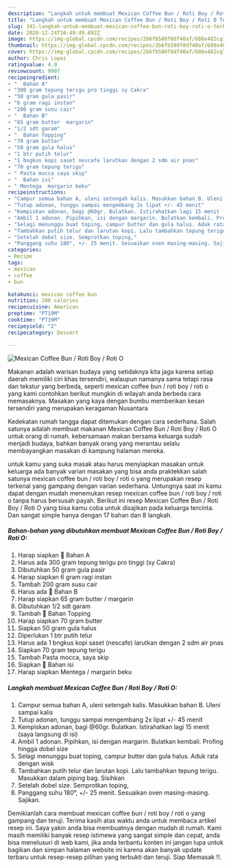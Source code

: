 ```yaml
---
description: "Langkah untuk membuat Mexican Coffee Bun / Roti Boy / Roti O Terbukti"
title: "Langkah untuk membuat Mexican Coffee Bun / Roti Boy / Roti O Terbukti"
slug: 341-langkah-untuk-membuat-mexican-coffee-bun-roti-boy-roti-o-terbukti
date: 2020-12-24T16:49:49.692Z
image: https://img-global.cpcdn.com/recipes/2b6fb580f8df40af/680x482cq70/mexican-coffee-bun-roti-boy-roti-o-foto-resep-utama.jpg
thumbnail: https://img-global.cpcdn.com/recipes/2b6fb580f8df40af/680x482cq70/mexican-coffee-bun-roti-boy-roti-o-foto-resep-utama.jpg
cover: https://img-global.cpcdn.com/recipes/2b6fb580f8df40af/680x482cq70/mexican-coffee-bun-roti-boy-roti-o-foto-resep-utama.jpg
author: Chris Lopez
ratingvalue: 4.9
reviewcount: 9907
recipeingredient:
- "  Bahan A"
- "300 gram tepung terigu pro tinggi sy Cakra"
- "50 gram gula pasir"
- "6 gram ragi instan"
- "200 gram susu cair"
- "  Bahan B"
- "65 gram butter  margarin"
- "1/2 sdt garam"
- "  Bahan Topping"
- "70 gram butter"
- "50 gram gula halus"
- "1 btr putih telur"
- "1 bngkus kopi saset nescafe larutkan dengan 2 sdm air pnas"
- "70 gram tepung terigu"
- " Pasta mocca saya skip"
- "  Bahan isi"
- " Mentega  margarin beku"
recipeinstructions:
- "Campur semua bahan A, uleni setengah kalis. Masukkan bahan B. Uleni sampai kalis"
- "Tutup adonan, tunggu sampai mengembang 2x lipat +/- 45 menit"
- "Kempiskan adonan, bagi @60gr. Bulatkan. Istirahatkan lagi 15 menit (saya langsung di isi)"
- "Ambil 1 adonan. Pipihkan, isi dengan margarin. Bulatkan kembali. Profing hingga dobel size"
- "Selagi menunggu buat toping, campur butter dan gula halus. Aduk rata dengan wisk"
- "Tambahkan putih telur dan larutan kopi. Lalu tambahkan tepung terigu. Masukkan dalam piping bag. Sisihkan"
- "Setelah dobel size. Semprotkan toping,"
- "Panggang suhu 180°, +/- 25 menit. Sesuaikan oven masing-masing. Sajikan."
categories:
- Recipe
tags:
- mexican
- coffee
- bun

katakunci: mexican coffee bun 
nutrition: 288 calories
recipecuisine: American
preptime: "PT19M"
cooktime: "PT39M"
recipeyield: "2"
recipecategory: Dessert

---
```



![Mexican Coffee Bun / Roti Boy / Roti O](https://img-global.cpcdn.com/recipes/2b6fb580f8df40af/680x482cq70/mexican-coffee-bun-roti-boy-roti-o-foto-resep-utama.jpg)

Makanan adalah warisan budaya yang setidaknya kita jaga karena setiap daerah memiliki ciri khas tersendiri, walaupun namanya sama tetapi rasa dan tekstur yang berbeda, seperti mexican coffee bun / roti boy / roti o yang kami contohkan berikut mungkin di wilayah anda berbeda cara memasaknya. Masakan yang kaya dengan bumbu memberikan kesan tersendiri yang merupakan keragaman Nusantara



Kedekatan rumah tangga dapat ditemukan dengan cara sederhana. Salah satunya adalah membuat makanan Mexican Coffee Bun / Roti Boy / Roti O untuk orang di rumah. kebersamaan makan bersama keluarga sudah menjadi budaya, bahkan banyak orang yang merantau selalu membayangkan masakan di kampung halaman mereka.

untuk kamu yang suka masak atau harus menyiapkan masakan untuk keluarga ada banyak varian masakan yang bisa anda praktekkan salah satunya mexican coffee bun / roti boy / roti o yang merupakan resep terkenal yang gampang dengan varian sederhana. Untungnya saat ini kamu dapat dengan mudah menemukan resep mexican coffee bun / roti boy / roti o tanpa harus bersusah payah.
Berikut ini resep Mexican Coffee Bun / Roti Boy / Roti O yang bisa kamu coba untuk disajikan pada keluarga tercinta. Dan sangat simple hanya dengan 17 bahan dan 8 langkah.


<!--inarticleads1-->

##### Bahan-bahan yang dibutuhkan membuat Mexican Coffee Bun / Roti Boy / Roti O:

1. Harap siapkan  📌 Bahan A
1. Harus ada 300 gram tepung terigu pro tinggi (sy Cakra)
1. Dibutuhkan 50 gram gula pasir
1. Harap siapkan 6 gram ragi instan
1. Tambah 200 gram susu cair
1. Harus ada  📌 Bahan B
1. Harap siapkan 65 gram butter / margarin
1. Dibutuhkan 1/2 sdt garam
1. Tambah  📌 Bahan Topping
1. Harap siapkan 70 gram butter
1. Siapkan 50 gram gula halus
1. Diperlukan 1 btr putih telur
1. Harus ada 1 bngkus kopi saset (nescafe) larutkan dengan 2 sdm air pnas
1. Siapkan 70 gram tepung terigu
1. Tambah  Pasta mocca, saya skip
1. Siapkan  📌 Bahan isi
1. Harap siapkan  Mentega / margarin beku




<!--inarticleads2-->

##### Langkah membuat  Mexican Coffee Bun / Roti Boy / Roti O:

1. Campur semua bahan A, uleni setengah kalis. Masukkan bahan B. Uleni sampai kalis
1. Tutup adonan, tunggu sampai mengembang 2x lipat +/- 45 menit
1. Kempiskan adonan, bagi @60gr. Bulatkan. Istirahatkan lagi 15 menit (saya langsung di isi)
1. Ambil 1 adonan. Pipihkan, isi dengan margarin. Bulatkan kembali. Profing hingga dobel size
1. Selagi menunggu buat toping, campur butter dan gula halus. Aduk rata dengan wisk
1. Tambahkan putih telur dan larutan kopi. Lalu tambahkan tepung terigu. Masukkan dalam piping bag. Sisihkan
1. Setelah dobel size. Semprotkan toping,
1. Panggang suhu 180°, +/- 25 menit. Sesuaikan oven masing-masing. Sajikan.




Demikianlah cara membuat mexican coffee bun / roti boy / roti o yang gampang dan teruji. Terima kasih atas waktu anda untuk membaca artikel resep ini. Saya yakin anda bisa membuatnya dengan mudah di rumah. Kami masih memiliki banyak resep istimewa yang sangat simple dan cepat, anda bisa menelusuri di web kami, jika anda terbantu konten ini jangan lupa untuk bagikan dan simpan halaman website ini karena akan banyak update terbaru untuk resep-resep pilihan yang terbukti dan teruji. Siap Memasak !!. 
